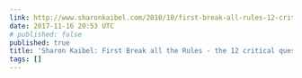 ```yaml
---
link: http://www.sharonkaibel.com/2010/10/first-break-all-rules-12-critical.html?m=1
date: 2017-11-16 20:53 UTC
# published: false
published: true
title: 'Sharon Kaibel: First Break all the Rules - the 12 critical questions'
tags: []
---
```



